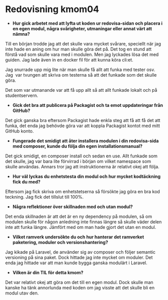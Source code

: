 ---
---
Redovisning kmom04
=========================
<ul><li><strong>Hur gick arbetet med att lyfta ut koden ur redovisa-sidan och placera i en egen modul, några svårigheter, utmaningar eller annat värt att nämna?</strong></li></ul><p><span style="font-weight: 400;" data-mce-style="font-weight: 400;">Till en början trodde jag att det skulle vara mycket svårare, speciellt när jag inte hade en aning om hur man skulle göra det på. Det tog en stund att förstå vad som skulle vara med i modulen. Men jag lyckades lösa det med guiden. Jag lade även in en docker fil för att kunna köra cli:et.</span></p><p><span style="font-weight: 400;" data-mce-style="font-weight: 400;">Jag snurrade upp mig lite när man skulle få allt att funka med tester osv. Jag&nbsp; var tvungen att skriva om testerna så att det funkade som det skulle göra.</span></p><p><span style="font-weight: 400;" data-mce-style="font-weight: 400;">Det som var utmanande var att få upp allt så att allt funkade lokalt och på studentservern.</span></p><ul><li><strong>Gick det bra att publicera på Packagist och ta emot uppdateringar från GitHub?</strong></li></ul><p><span style="font-weight: 400;" data-mce-style="font-weight: 400;">Det gick ganska bra eftersom Packagist hade enkla steg att få att få det att funka, det enda jag behövde göra var att koppla Packagist kontot med mitt GitHub konto.</span></p><ul><li><strong>Fungerade det smidigt att åter installera modulen i din redovisa-sida med composer, kunde du följa din egen installationsmanual?</strong></li></ul><p><span style="font-weight: 400;" data-mce-style="font-weight: 400;">Det gick smidigt, en composer install och sedan en use. Allt funkade som det skulle, jag var bara lite förvirrad i början om vilket namespace som skulle användas. Annars tror jag att instruktionerna är relativt okej att följa.</span></p><ul><li><strong>Hur väl lyckas du enhetstesta din modul och hur mycket kodtäckning fick du med?</strong></li></ul><p><span style="font-weight: 400;" data-mce-style="font-weight: 400;">Eftersom jag fick skriva om enhetstetserna så försökte jag göra en bra kod teckning. Jag fick det tillslut till 100%.</span></p><ul><li><strong>Några reflektioner över skillnaden med och utan modul?</strong></li></ul><p><span style="font-weight: 400;" data-mce-style="font-weight: 400;">Det enda skillnaden är att det är en ny dependency på modulen, så om modulen skulle för någon anledning inte finnas längre så skulle väder delen inte att funka längre. Jämfört med om man hade gjort det utan en modul.</span></p><ul><li><strong>Vilket ramverk undersökte du och hur hanterar det ramverket paketering, moduler och versionshantering?</strong></li></ul><p><span style="font-weight: 400;" data-mce-style="font-weight: 400;">Jag kikade på Laravel, de använder sig av composer och följer semantic versioning på sina paket. Dock hittade jag inte mycket om moduler. Det enda jag hittade var att man kunde bygga ganska modulärt i Laravel.</span></p><ul><li><strong>Vilken är din TIL för detta kmom?</strong></li></ul><p><span style="font-weight: 400;" data-mce-style="font-weight: 400;">Det var relativt okej att göra om det till en egen modul. Dock skulle man kanske ha tänk annorlunda med koden om jag visste att det skulle bli en modul utav den.</span></p><p><br><br></p>
